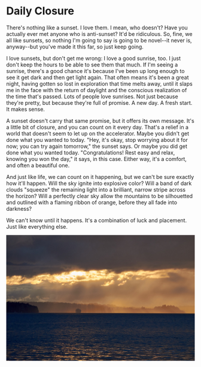 # Daily Closure

There's nothing like a sunset. I love them. I mean, who doesn't? Have you
actually ever met anyone who is anti-sunset? It'd be ridiculous. So, fine, we
all like sunsets, so nothing I'm going to say is going to be novel--it never
is, anyway--but you've made it this far, so just keep going.

I love sunsets, but don't get me wrong: I love a good sunrise, too. I just
don't keep the hours to be able to see them that much. If I'm seeing a sunrise,
there's a good chance it's because I've been up long enough to see it get dark
and then get light again. That often means it's been a great night, having
gotten so lost in exploration that time melts away, until it slaps me in the
face with the return of daylight and the conscious realization of the time
that's passed. Lots of people love sunrises. Not just because they're pretty,
but because they're full of promise. A new day. A fresh start. It makes sense.

A sunset doesn't carry that same promise, but it offers its own message. It's a
little bit of closure, and you can count on it every day. That's a relief in a
world that doesn't seem to let up on the accelerator. Maybe you didn't get done
what you wanted to today. "Hey, it's okay, stop worrying about it for now; you
can try again tomorrow," the sunset says. Or maybe you did get done what you
wanted today. "Congratulations! Rest easy and relax, knowing you won the day,"
it says, in this case. Either way, it's a comfort, and often a beautiful one.

And just like life, we can count on it happening, but we can't be sure exactly
how it'll happen. Will the sky ignite into explosive color? Will a band of dark
clouds "squeeze" the remaining light into a brilliant, narrow stripe across the
horizon? Will a perfectly clear sky allow the mountains to be silhouetted and
outlined with a flaming ribbon of orange, before they all fade into darkness? 

We can't know until it happens. It's a combination of luck and placement. Just
like everything else.

![sunset over Puget Sound](img/day-28-lincoln-park-sunset.jpg)
